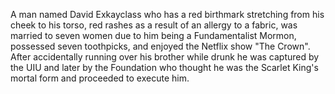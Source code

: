 A man named David Exkayclass who has a red birthmark stretching from his cheek to his torso, red rashes as a result of an allergy to a fabric, was married to seven women due to him being a Fundamentalist Mormon, possessed seven toothpicks, and enjoyed the Netflix show "The Crown". After accidentally running over his brother while drunk he was captured by the UIU and later by the Foundation who thought he was the Scarlet King's mortal form and proceeded to execute him.